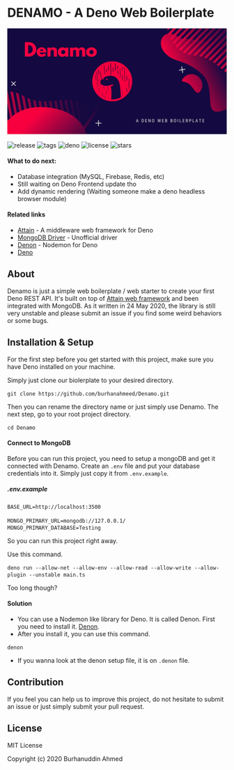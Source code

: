 # DENAMO - A Deno Web Boilerplate

<div align='center'>

[![denamo](/public/header.jpg)](.)

</div>

![release](https://badgen.net/github/release/burhanahmeed/denamo)
![tags](https://badgen.net/github/tags/burhanahmeed/denamo)
![deno](https://badgen.net/badge/Deno/Latest/green)
![license](https://badgen.net/github/license/burhanahmeed/Denamo)
![stars](https://badgen.net/github/stars/burhanahmeed/Denamo)


#### What to do next: 
- Database integration (MySQL, Firebase, Redis, etc)
- Still waiting on Deno Frontend update tho
- Add dynamic rendering (Waiting someone make a deno headless browser module)

#### Related links
- [Attain](https://deno.land/x/attain) - A middleware web framework for Deno
- [MongoDB Driver](https://deno.land/x/mongo) - Unofficial driver
- [Denon](https://deno.land/x/denon) - Nodemon for Deno
- [Deno](https://deno.land)

## About
Denamo is just a simple web boilerplate / web starter to create your first Deno REST API. It's built on top of [Attain web framework](https://deno.land/x/attain) and been integrated with MongoDB.
As it written in 24 May 2020, the library is still very unstable and please submit an issue if you find some weird behaviors or some bugs.


## Installation & Setup
For the first step before you get started with this project, make sure you have Deno installed on your machine.

Simply just clone our biolerplate to your desired directory.
```
git clone https://github.com/burhanahmeed/Denamo.git
```
Then you can rename the directory name or just simply use Denamo. The next step, go to your root project directory.
```
cd Denamo
```

#### Connect to MongoDB
Before you can run this project, you need to setup a mongoDB and get it connected with Denamo.
Create an `.env` file and put your database credentials into it. Simply just copy it from `.env.example`.

##### .env.example
```
BASE_URL=http://localhost:3500

MONGO_PRIMARY_URL=mongodb://127.0.0.1/
MONGO_PRIMARY_DATABASE=Testing
```
So you can run this project right away.

Use this command.
```
deno run --allow-net --allow-env --allow-read --allow-write --allow-plugin --unstable main.ts
```
Too long though?

#### Solution
- You can use a Nodemon like library for Deno. It is called Denon. First you need to install it. [Denon](https://deno.land/x/denon).
- After you install it, you can use this command.
```
denon
```
- If you wanna look at the denon setup file, it is on `.denon` file.



## Contribution
If you feel you can help us to improve this project, do not hesitate to submit an issue or just simply submit your pull request.


## License
MIT License

Copyright (c) 2020 Burhanuddin Ahmed
